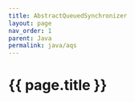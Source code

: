 ```yaml
---
title: AbstractQueuedSynchronizer
layout: page
nav_order: 1
parent: Java
permalink: java/aqs
---
```


# {{ page.title }}